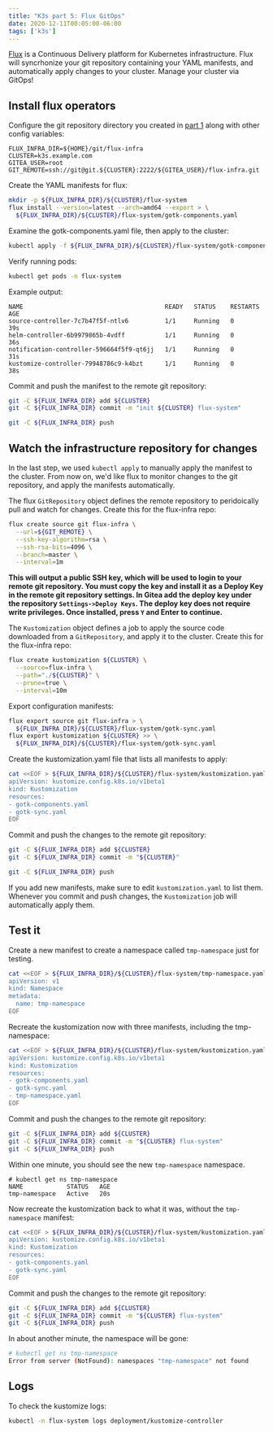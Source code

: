 ```yaml
---
title: "K3s part 5: Flux GitOps"
date: 2020-12-11T00:05:00-06:00
tags: ['k3s']
---
```


[Flux](https://fluxcd.io/) is a Continuous Delivery platform for Kubernetes
infrastructure. Flux will syncrhonize your git repository containing your YAML
manifests, and automatically apply changes to your cluster. Manage your cluster
via GitOps!

## Install flux operators

Configure the git repository directory you created in [part
1](/blog/k3s/k3s-01-setup) along with other config variables:

```env
FLUX_INFRA_DIR=${HOME}/git/flux-infra
CLUSTER=k3s.example.com
GITEA_USER=root
GIT_REMOTE=ssh://git@git.${CLUSTER}:2222/${GITEA_USER}/flux-infra.git
```

Create the YAML manifests for flux:

```bash
mkdir -p ${FLUX_INFRA_DIR}/${CLUSTER}/flux-system
flux install --version=latest --arch=amd64 --export > \
  ${FLUX_INFRA_DIR}/${CLUSTER}/flux-system/gotk-components.yaml
```

Examine the gotk-components.yaml file, then apply to the cluster:

```bash
kubectl apply -f ${FLUX_INFRA_DIR}/${CLUSTER}/flux-system/gotk-components.yaml
```

Verify running pods:

```bash
kubectl get pods -n flux-system
```
Example output:

```
NAME                                       READY   STATUS    RESTARTS   AGE
source-controller-7c7b47f5f-ntlv6          1/1     Running   0          39s
helm-controller-6b9979865b-4vdff           1/1     Running   0          36s
notification-controller-596664f5f9-qt6jj   1/1     Running   0          31s
kustomize-controller-79948786c9-k4bzt      1/1     Running   0          38s
```

Commit and push the manifest to the remote git repository:

```bash
git -C ${FLUX_INFRA_DIR} add ${CLUSTER}
git -C ${FLUX_INFRA_DIR} commit -m "init ${CLUSTER} flux-system"
```

```bash
git -C ${FLUX_INFRA_DIR} push
```


## Watch the infrastructure repository for changes

In the last step, we used `kubectl apply` to manually apply the manifest to the
cluster. From now on, we'd like flux to monitor changes to the git repository,
and apply the manifests automatically.

The flux `GitRepository` object defines the remote repository to peridoically
pull and watch for changes. Create this for the flux-infra repo:

```bash
flux create source git flux-infra \
  --url=${GIT_REMOTE} \
  --ssh-key-algorithm=rsa \
  --ssh-rsa-bits=4096 \
  --branch=master \
  --interval=1m
```

**This will output a public SSH key, which will be used to login to your remote
git repository. You must copy the key and install it as a Deploy Key in the
remote git repository settings. In Gitea add the deploy key under the repository
`Settings->Deploy Keys`. The deploy key does not require write privileges. Once
installed, press `Y` and Enter to continue.**

The `Kustomization` object defines a job to apply the source code downloaded
from a `GitRepository`, and apply it to the cluster. Create this for the
flux-infra repo:

```bash
flux create kustomization ${CLUSTER} \
  --source=flux-infra \
  --path="./${CLUSTER}" \
  --prune=true \
  --interval=10m
```

Export configuration manifests:

```bash
flux export source git flux-infra > \
  ${FLUX_INFRA_DIR}/${CLUSTER}/flux-system/gotk-sync.yaml
flux export kustomization ${CLUSTER} >> \
  ${FLUX_INFRA_DIR}/${CLUSTER}/flux-system/gotk-sync.yaml
```

Create the kustomization.yaml file that lists all manifests to apply:

```bash
cat <<EOF > ${FLUX_INFRA_DIR}/${CLUSTER}/flux-system/kustomization.yaml
apiVersion: kustomize.config.k8s.io/v1beta1
kind: Kustomization
resources:
- gotk-components.yaml
- gotk-sync.yaml
EOF
```

Commit and push the changes to the remote git repository:

```bash
git -C ${FLUX_INFRA_DIR} add ${CLUSTER}
git -C ${FLUX_INFRA_DIR} commit -m "${CLUSTER}"
```
```bash
git -C ${FLUX_INFRA_DIR} push
```

If you add new manifests, make sure to edit `kustomization.yaml` to list them.
Whenever you commit and push changes, the `Kustomization` job will automatically
apply them.

## Test it

Create a new manifest to create a namespace called `tmp-namespace` just for
testing.

```bash
cat <<EOF > ${FLUX_INFRA_DIR}/${CLUSTER}/flux-system/tmp-namespace.yaml
apiVersion: v1
kind: Namespace
metadata:
  name: tmp-namespace
EOF
```

Recreate the kustomization now with three manifests, including the tmp-namespace:

```bash
cat <<EOF > ${FLUX_INFRA_DIR}/${CLUSTER}/flux-system/kustomization.yaml
apiVersion: kustomize.config.k8s.io/v1beta1
kind: Kustomization
resources:
- gotk-components.yaml
- gotk-sync.yaml
- tmp-namespace.yaml
EOF
```

Commit and push the changes to the remote git repository:

```bash
git -C ${FLUX_INFRA_DIR} add ${CLUSTER}
git -C ${FLUX_INFRA_DIR} commit -m "${CLUSTER} flux-system"
git -C ${FLUX_INFRA_DIR} push
```

Within one minute, you should see the new `tmp-namespace` namespace.

```
# kubectl get ns tmp-namespace
NAME            STATUS   AGE
tmp-namespace   Active   20s
```

Now recreate the kustomization back to what it was, without the `tmp-namespace`
manifest:


```bash
cat <<EOF > ${FLUX_INFRA_DIR}/${CLUSTER}/flux-system/kustomization.yaml
apiVersion: kustomize.config.k8s.io/v1beta1
kind: Kustomization
resources:
- gotk-components.yaml
- gotk-sync.yaml
EOF
```

Commit and push the changes to the remote git repository:

```bash
git -C ${FLUX_INFRA_DIR} add ${CLUSTER}
git -C ${FLUX_INFRA_DIR} commit -m "${CLUSTER} flux-system"
git -C ${FLUX_INFRA_DIR} push
```

In about another minute, the namespace will be gone:

```bash
# kubectl get ns tmp-namespace
Error from server (NotFound): namespaces "tmp-namespace" not found
```


## Logs

To check the kustomize logs:

```bash
kubectl -n flux-system logs deployment/kustomize-controller
```
